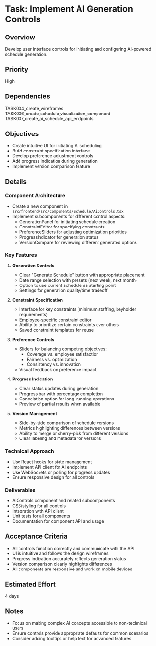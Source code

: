 # Task: Implement AI Generation Controls

## Overview
Develop user interface controls for initiating and configuring AI-powered schedule generation.

## Priority
High

## Dependencies
TASK004_create_wireframes
TASK006_create_schedule_visualization_component
TASK007_create_ai_schedule_api_endpoints

## Objectives
- Create intuitive UI for initiating AI scheduling
- Build constraint specification interface
- Develop preference adjustment controls
- Add progress indication during generation
- Implement version comparison feature

## Details

### Component Architecture
- Create a new component in `src/frontend/src/components/Schedule/AiControls.tsx`
- Implement subcomponents for different control aspects:
  - GenerationPanel for initiating schedule creation
  - ConstraintEditor for specifying constraints
  - PreferenceSliders for adjusting optimization priorities
  - ProgressIndicator for generation status
  - VersionCompare for reviewing different generated options

### Key Features
1. **Generation Controls**
   - Clear "Generate Schedule" button with appropriate placement
   - Date range selection with presets (next week, next month)
   - Option to use current schedule as starting point
   - Settings for generation quality/time tradeoff

2. **Constraint Specification**
   - Interface for key constraints (minimum staffing, keyholder requirements)
   - Employee-specific constraint editor
   - Ability to prioritize certain constraints over others
   - Saved constraint templates for reuse

3. **Preference Controls**
   - Sliders for balancing competing objectives:
     - Coverage vs. employee satisfaction
     - Fairness vs. optimization
     - Consistency vs. innovation
   - Visual feedback on preference impact

4. **Progress Indication**
   - Clear status updates during generation
   - Progress bar with percentage completion
   - Cancelation option for long-running operations
   - Preview of partial results when available

5. **Version Management**
   - Side-by-side comparison of schedule versions
   - Metrics highlighting differences between versions
   - Ability to merge or cherry-pick from different versions
   - Clear labeling and metadata for versions

### Technical Approach
- Use React hooks for state management
- Implement API client for AI endpoints
- Use WebSockets or polling for progress updates
- Ensure responsive design for all controls

### Deliverables
- AiControls component and related subcomponents
- CSS/styling for all controls
- Integration with API client
- Unit tests for all components
- Documentation for component API and usage

## Acceptance Criteria
- All controls function correctly and communicate with the API
- UI is intuitive and follows the design wireframes
- Progress indication accurately reflects generation status
- Version comparison clearly highlights differences
- All components are responsive and work on mobile devices

## Estimated Effort
4 days

## Notes
- Focus on making complex AI concepts accessible to non-technical users
- Ensure controls provide appropriate defaults for common scenarios
- Consider adding tooltips or help text for advanced features
